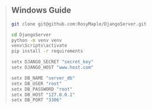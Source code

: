> ## Windows Guide
>
>```bash
>git clone git@github.com:RosyMaple/DjangoServer.git
>```
>
>```bash
>cd DjangoServer
>python -m venv venv
>venv\Scripts\activate
>pip install -r requirements
>```
>
>```bash
>setx DJANGO_SECRET "secret_key"
>setx DJANGO_HOST "www.host.com"
>```
>
>```bash
>setx DB_NAME "server_db"
>setx DB_USER "root"
>setx DB_PASSWORD "root"
>setx DB_HOST "127.0.0.1"
>setx DB_PORT "3306"
>```